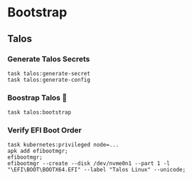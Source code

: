 # Bootstrap

## Talos

### Generate Talos Secrets

```
task talos:generate-secret
task talos:generate-config
```

### Boostrap Talos 🍿

```
task talos:bootstrap
```

### Verify EFI Boot Order

```
task kubernetes:privileged node=...
apk add efibootmgr;
efibootmgr;
efibootmgr --create --disk /dev/nvme0n1 --part 1 -l "\EFI\BOOT\BOOTX64.EFI" --label "Talos Linux" --unicode;
```
